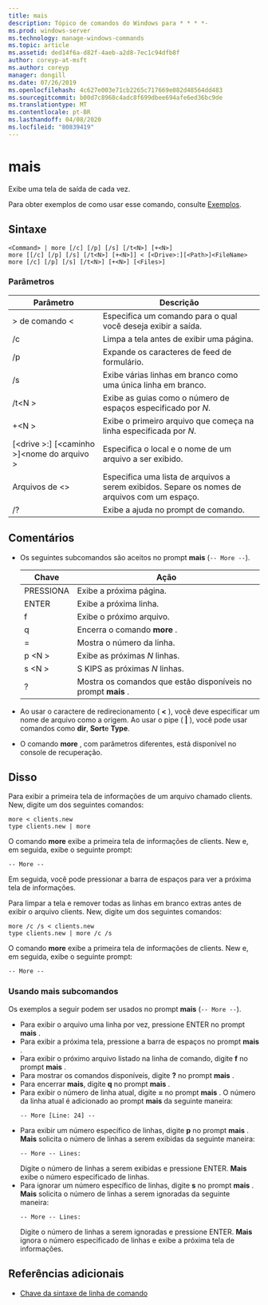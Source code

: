 ```yaml
---
title: mais
description: Tópico de comandos do Windows para * * * *-
ms.prod: windows-server
ms.technology: manage-windows-commands
ms.topic: article
ms.assetid: ded14f6a-d82f-4aeb-a2d8-7ec1c94dfb8f
author: coreyp-at-msft
ms.author: coreyp
manager: dongill
ms.date: 07/26/2019
ms.openlocfilehash: 4c627e003e71cb2265c717669e082d48564dd483
ms.sourcegitcommit: b00d7c8968c4adc8f699dbee694afe6ed36bc9de
ms.translationtype: MT
ms.contentlocale: pt-BR
ms.lasthandoff: 04/08/2020
ms.locfileid: "80839419"
---
```

# <a name="more"></a>mais



Exibe uma tela de saída de cada vez.

Para obter exemplos de como usar esse comando, consulte [Exemplos](#BKMK_examples).

## <a name="syntax"></a>Sintaxe

```
<Command> | more [/c] [/p] [/s] [/t<N>] [+<N>]
more [[/c] [/p] [/s] [/t<N>] [+<N>]] < [<Drive>:][<Path>]<FileName>
more [/c] [/p] [/s] [/t<N>] [+<N>] [<Files>]
```

### <a name="parameters"></a>Parâmetros

|           Parâmetro            |                               Descrição                               |
|--------------------------------|-------------------------------------------------------------------------|
|           > de comando \<           |      Especifica um comando para o qual você deseja exibir a saída.      |
|               /c               |               Limpa a tela antes de exibir uma página.               |
|               /p               |                      Expande os caracteres de feed de formulário.                      |
|               /s               |          Exibe várias linhas em branco como uma única linha em branco.          |
|             /t\<N >             |         Exibe as guias como o número de espaços especificado por *N*.         |
|             +\<N >              |     Exibe o primeiro arquivo que começa na linha especificada por *N*.     |
| [\<drive >:] [\<caminho >]\<nome do arquivo > |          Especifica o local e o nome de um arquivo a ser exibido.          |
|            Arquivos de \<>            | Especifica uma lista de arquivos a serem exibidos. Separe os nomes de arquivos com um espaço. |
|               /?               |                  Exibe a ajuda no prompt de comando.                   |

## <a name="remarks"></a>Comentários

-   Os seguintes subcomandos são aceitos no prompt **mais** (`-- More --`). 

    | Chave | Ação |
    | --- | ------ |
    | PRESSIONA | Exibe a próxima página. |
    | ENTER | Exibe a próxima linha. |
    | f | Exibe o próximo arquivo. |
    | q | Encerra o comando **more** . |
    | = | Mostra o número da linha. |
    | p \<N > | Exibe as próximas *N* linhas. |
    | s \<N > |S KIPS as próximas *N* linhas. |
    | ? | Mostra os comandos que estão disponíveis no prompt **mais** .| 
    
-   Ao usar o caractere de redirecionamento ( **<** ), você deve especificar um nome de arquivo como a origem. Ao usar o pipe ( **\|** ), você pode usar comandos como **dir**, **Sort**e **Type**.
-   O comando **more** , com parâmetros diferentes, está disponível no console de recuperação.

## <a name="examples"></a><a name=BKMK_examples></a>Disso

Para exibir a primeira tela de informações de um arquivo chamado clients. New, digite um dos seguintes comandos:
```
more < clients.new
type clients.new | more
```
O comando **more** exibe a primeira tela de informações de clients. New e, em seguida, exibe o seguinte prompt:
```
-- More --
```
Em seguida, você pode pressionar a barra de espaços para ver a próxima tela de informações.

Para limpar a tela e remover todas as linhas em branco extras antes de exibir o arquivo clients. New, digite um dos seguintes comandos:
```
more /c /s < clients.new
type clients.new | more /c /s
```
O comando **more** exibe a primeira tela de informações de clients. New e, em seguida, exibe o seguinte prompt:
```
-- More --
```

### <a name="using-more-subcommands"></a>Usando mais subcomandos

Os exemplos a seguir podem ser usados no prompt **mais** (`-- More --`).
- Para exibir o arquivo uma linha por vez, pressione ENTER no prompt **mais** .
- Para exibir a próxima tela, pressione a barra de espaços no prompt **mais** .
- Para exibir o próximo arquivo listado na linha de comando, digite **f** no prompt **mais** .
- Para mostrar os comandos disponíveis, digite **?** no prompt **mais** .
- Para encerrar **mais**, digite **q** no prompt **mais** .
- Para exibir o número de linha atual, digite **=** no prompt **mais** . O número da linha atual é adicionado ao prompt **mais** da seguinte maneira:  
  ```
  -- More [Line: 24] --
  ```  
- Para exibir um número específico de linhas, digite **p** no prompt **mais** . **Mais** solicita o número de linhas a serem exibidas da seguinte maneira:  
  ```
  -- More -- Lines:
  ```  
  Digite o número de linhas a serem exibidas e pressione ENTER. **Mais** exibe o número especificado de linhas.
- Para ignorar um número específico de linhas, digite **s** no prompt **mais** . **Mais** solicita o número de linhas a serem ignoradas da seguinte maneira:  
  ```
  -- More -- Lines:
  ```  
  Digite o número de linhas a serem ignoradas e pressione ENTER. **Mais** ignora o número especificado de linhas e exibe a próxima tela de informações.

## <a name="additional-references"></a>Referências adicionais

- [Chave da sintaxe de linha de comando](command-line-syntax-key.md)

